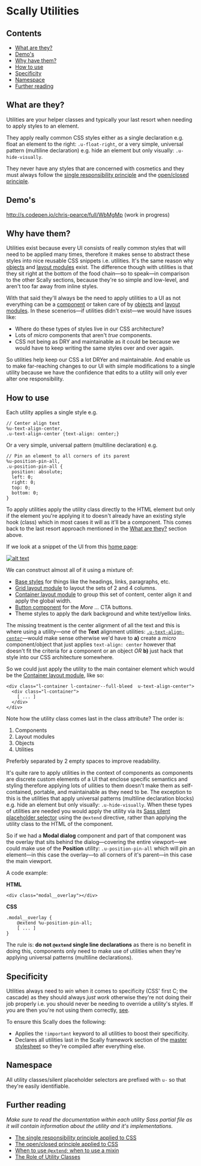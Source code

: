 # Scally Utilities




## Contents

- [What are they?](#what-are-they)
- [Demo's](#demos)
- [Why have them?](#why-have-them)
- [How to use](#how-to-use)
- [Specificity](#specificity)
- [Namespace](#namespace)
- [Further reading](#further-reading)




## What are they?

Utilities are your helper classes and typically your last resort when needing to
apply styles to an element.

They apply really common CSS styles either as a single declaration e.g. float an
element to the right: `.u-float-right`, or a very simple, universal pattern
(multiline declaration) e.g. hide an element but only visually:
`.u-hide-visually`.

They never have any styles that are concerned with cosmetics and they must
always follow the [single responsibility principle](http://csswizardry.com/2012/04/the-single-responsibility-principle-applied-to-css/)
and the [open/closed principle](http://csswizardry.com/2012/06/the-open-closed-principle-applied-to-css/).




## Demo's

<http://s.codepen.io/chris-pearce/full/WbMgMp> (work in progress)




## Why have them?

Utilities exist because every UI consists of really common styles that will need
to be applied many times, therefore it makes sense to abstract these styles into
nice reusable CSS snippets i.e. utilities. It's the same reason why [objects](../objects/README.md)
and [layout modules](../layout/README.md) exist. The difference though with
utilities is that they sit right at the bottom of the food chain—so to speak—in
comparison to the other Scally sections, because they're so simple and low-level,
and aren't too far away from inline styles.

With that said they'll always be the need to apply utilities to a UI as not
everything can be a [component](../components/README.md) or taken care of by
[objects](../objects/README.md) and [layout modules](../layout/README.md). In
these scenerios—if utilities didn't exist—we would have issues like:

- Where do these types of styles live in our CSS architecture?
- Lots of *micro* components that aren't *true* components.
- CSS not being as DRY and maintainable as it could be because we would have to
keep writing the same styles over and over again.

So utilities help keep our CSS a lot DRYer and maintainable. And enable us to
make far-reaching changes to our UI with simple modifications to a single utility
because we have the confidence that edits to a utility will only ever alter one
responsibility.




## How to use

Each utility applies a single style e.g.

```
// Center align text
%u-text-align-center,
.u-text-align-center {text-align: center;}
```

Or a very simple, universal pattern (multiline declaration) e.g.

```
// Pin an element to all corners of its parent
%u-position-pin-all,
.u-position-pin-all {
  position: absolute;
  left: 0;
  right: 0;
  top: 0;
  bottom: 0;
}
```

To apply utilities apply the utility class directly to the HTML element but only
if the element you're applying it to doesn't already have an existing style hook
(class) which in most cases it will as it'll be a component. This comes back to
the last resort approach mentioned in the [What are they?](#what-are-they)
section above.

If we look at a snippet of the UI from this [home page](http://www.manchester.gov.uk/):

[![alt text](https://s3.amazonaws.com/uploads.hipchat.com/22262/1524600/Rzy0WiEjhhp25k5/Screen%20Shot%202015-04-15%20at%208.12.45%20pm.png "Some UI from the Manchester City Council home page")](https://s3.amazonaws.com/uploads.hipchat.com/22262/1524600/Rzy0WiEjhhp25k5/Screen%20Shot%202015-04-15%20at%208.12.45%20pm.png)

We can construct almost all of it using a mixture of:

- [Base styles](../core/base/) for things like the headings, links, paragraphs, etc.
- [Grid layout module](../layout/_l-grid.scss) to layout the sets of 2 and 4 columns.
- [Container layout module](../layout/_l-container.scss) to group this set of content, center align it and apply the global width.
- [Button component](../components/_c-button.scss) for the *More ...* CTA buttons.
- Theme styles to apply the dark background and white text/yellow links.

The missing treatment is the center alignment of all the text and this is where
using a utility—one of the **Text** alignment utilities:
[`.u-text-align-center`](../utilities/_u-text.scss)—would make sense otherwise
we'd have to **a)** create a *micro* component/object that just applies
`text-align: center` however that doesn't fit the criteria for a component or an
object *OR* **b)** just hack that style into our CSS architecture somewhere.

So we could just apply the utility to the main container element which would be
the [Container layout module](../layout/_l-container.scss), like so:

```
<div class="l-container l-container--full-bleed  u-text-align-center">
  <div class="l-container">
    [ ... ]
  </div>
</div>
```

Note how the utility class comes last in the class attribute? The order is:

1. Components
2. Layout modules
3. Objects
4. Utilities

Preferbly separated by 2 empty spaces to improve readability.

It's quite rare to apply utilities in the context of components as components
are discrete custom elements of a UI that enclose specific semantics and styling
therefore applying lots of uilities to them doesn't make them as self-contained,
portable, and maintainable as they need to be. The exception to this is the
utilities that apply universal patterns (multiline declaration blocks) e.g.
hide an element but only visually: `.u-hide-visually`. When these types of
utilities are needed you would apply the utility via its
[Sass silent placeholder selector](http://sass-lang.com/documentation/file.SASS_REFERENCE.html#placeholder_selectors_)
using the `@extend` directive, rather than applying the utility class to the
HTML of the component.

So if we had a **Modal dialog** component and part of that component was the
overlay that sits behind the dialog—covering the entire viewport—we could make
use of the **Position** utility: `.u-position-pin-all` which will pin an element—in
this case the overlay—to all corners of it's parent—in this case the main
viewport.

A code example:

**HTML**

    <div class="modal__overlay"></div>

**CSS**

    .modal__overlay {
        @extend %u-position-pin-all;
        [ ... ]
    }

The rule is: **do not `@extend` single line declarations** as there is no
benefit in doing this, components only need to make use of utilities when
they're applying universal patterns (multiline declarations).




## Specificity

Utilities always need to *win* when it comes to specificity (CSS' first C; the
cascade) as they should always *just work* otherwise they're not doing their
job properly i.e. you should never be needing to override a utility's styles. If
you are then you're not using them correctly, [see](#open-close-principle).

To ensure this Scally does the following:

- Applies the `!important` keyword to all utilities to boost their specificity.
- Declares all utilities last in the Scally framework section of the
[master stylesheet](../style.scss) so they're compiled after everything else.




## Namespace

All utility classes/silent placeholder selectors are prefixed with `u-` so that
they're easily identifiable.




## Further reading

*Make sure to read the documentation within each utility Sass partial file as it
will contain information about the utility and it's implementations.*

- [The single responsibility principle applied to CSS](http://csswizardry.com/2012/04/the-single-responsibility-principle-applied-to-css/)
- [The open/closed principle applied to CSS](http://csswizardry.com/2012/06/the-open-closed-principle-applied-to-css/)
- [When to use `@extend`; when to use a mixin](http://csswizardry.com/2014/11/when-to-use-extend-when-to-use-a-mixin/)
- [The Role of Utility Classes](http://davidtheclark.com/on-utility-classes/)
